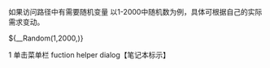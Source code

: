 如果访问路径中有需要随机变量
以1-2000中随机数为例，具体可根据自己的实际需求变动。

${__Random(1,2000,)}

1 单击菜单栏 fuction helper dialog【笔记本标示】